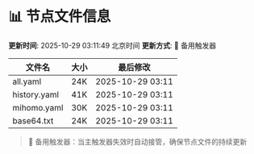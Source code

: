 # 📊 节点文件信息

**更新时间**: 2025-10-29 03:11:49 北京时间
**更新方式**: 🔄 备用触发器

| 文件名 | 大小 | 最后修改 |
|--------|------|----------|
| all.yaml | 24K | 2025-10-29 03:11 |
| history.yaml | 41K | 2025-10-29 03:11 |
| mihomo.yaml | 30K | 2025-10-29 03:11 |
| base64.txt | 24K | 2025-10-29 03:11 |

> 🔄 备用触发器：当主触发器失效时自动接管，确保节点文件的持续更新
